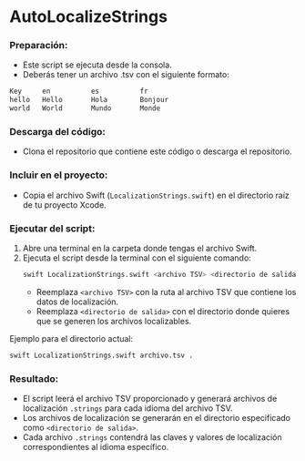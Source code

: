 # AutoLocalizeStrings
 
### Preparación:

- Este script se ejecuta desde la consola.
- Deberás tener un archivo .tsv con el siguiente formato:

```bash
Key     en          es          fr
hello   Hello       Hola        Bonjour
world   World       Mundo       Monde
```

### Descarga del código:

- Clona el repositorio que contiene este código o descarga el repositorio.

### Incluir en el proyecto:

- Copia el archivo Swift (`LocalizationStrings.swift`) en el directorio raíz de tu proyecto Xcode.

### Ejecutar del script:

1. Abre una terminal en la carpeta donde tengas el archivo Swift.
2. Ejecuta el script desde la terminal con el siguiente comando:
   ```bash
   swift LocalizationStrings.swift <archivo TSV> <directorio de salida>
   ```
   - Reemplaza `<archivo TSV>` con la ruta al archivo TSV que contiene los datos de localización.
   - Reemplaza `<directorio de salida>` con el directorio donde quieres que se generen los archivos localizables.

Ejemplo para el directorio actual:
```bash
swift LocalizationStrings.swift archivo.tsv .
```

### Resultado:

- El script leerá el archivo TSV proporcionado y generará archivos de localización `.strings` para cada idioma del archivo TSV.
- Los archivos de localización se generarán en el directorio especificado como `<directorio de salida>`.
- Cada archivo `.strings` contendrá las claves y valores de localización correspondientes al idioma específico.
